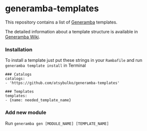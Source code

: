 # generamba-templates

This repository contains a list of [Generamba](https://github.com/rambler-digital-solutions/Generamba) templates.

The detailed information about a template structure is available in [Generamba Wiki](https://github.com/rambler-digital-solutions/Generamba/wiki/Template-Structure).

### Installation

To install a template just put these strings in your `Rambafile` and run `generamba template install` in Terminal

```
### Catalogs
catalogs:
- 'https://github.com/atsybulko/generamba-templates'

### Templates
templates:
- {name: needed_template_name}
```


### Add new module
Run `generamba gen [MODULE_NAME] [TEMPLATE_NAME]`